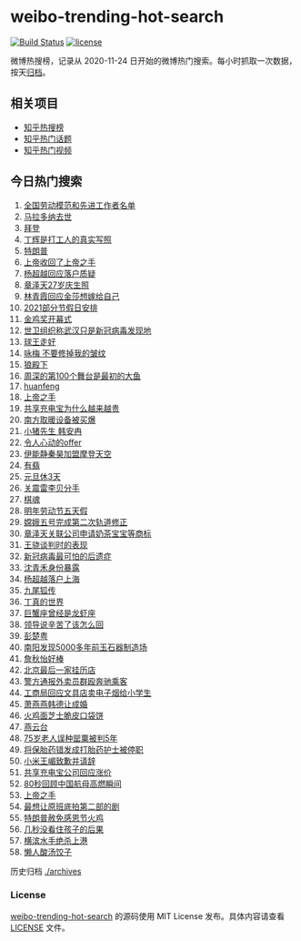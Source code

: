# weibo-trending-hot-search

[![Build Status](https://github.com/justjavac/weibo-trending-hot-search/workflows/ci/badge.svg?branch=master)](https://github.com/justjavac/weibo-trending-hot-search/actions)
[![license](https://img.shields.io/github/license/justjavac/weibo-trending-hot-search)](https://github.com/justjavac/weibo-trending-hot-search/blob/master/LICENSE)

微博热搜榜，记录从 2020-11-24 日开始的微博热门搜索。每小时抓取一次数据，按天[归档](./archives)。

## 相关项目

- [知乎热搜榜](https://github.com/justjavac/zhihu-trending-top-search)
- [知乎热门话题](https://github.com/justjavac/zhihu-trending-hot-questions)
- [知乎热门视频](https://github.com/justjavac/zhihu-trending-hot-video)

## 今日热门搜索

<!-- BEGIN -->
<!-- 最后更新时间 Thu Nov 26 2020 02:12:33 GMT+0800 (CST) -->
1. [全国劳动模范和先进工作者名单](https://s.weibo.com//weibo?q=%23%E5%85%A8%E5%9B%BD%E5%8A%B3%E5%8A%A8%E6%A8%A1%E8%8C%83%E5%92%8C%E5%85%88%E8%BF%9B%E5%B7%A5%E4%BD%9C%E8%80%85%E5%90%8D%E5%8D%95%23&Refer=new_time)
1. [马拉多纳去世](https://s.weibo.com//weibo?q=%23%E9%A9%AC%E6%8B%89%E5%A4%9A%E7%BA%B3%E5%8E%BB%E4%B8%96%23&Refer=top)
1. [拜登](https://s.weibo.com//weibo?q=%E6%8B%9C%E7%99%BB&Refer=top)
1. [丁辉是打工人的真实写照](https://s.weibo.com//weibo?q=%23%E4%B8%81%E8%BE%89%E6%98%AF%E6%89%93%E5%B7%A5%E4%BA%BA%E7%9A%84%E7%9C%9F%E5%AE%9E%E5%86%99%E7%85%A7%23&Refer=top)
1. [特朗普](https://s.weibo.com//weibo?q=%E7%89%B9%E6%9C%97%E6%99%AE&Refer=top)
1. [上帝收回了上帝之手](https://s.weibo.com//weibo?q=%E4%B8%8A%E5%B8%9D%E6%94%B6%E5%9B%9E%E4%BA%86%E4%B8%8A%E5%B8%9D%E4%B9%8B%E6%89%8B&Refer=top)
1. [杨超越回应落户质疑](https://s.weibo.com//weibo?q=%23%E6%9D%A8%E8%B6%85%E8%B6%8A%E5%9B%9E%E5%BA%94%E8%90%BD%E6%88%B7%E8%B4%A8%E7%96%91%23&Refer=top)
1. [章泽天27岁庆生照](https://s.weibo.com//weibo?q=%23%E7%AB%A0%E6%B3%BD%E5%A4%A927%E5%B2%81%E5%BA%86%E7%94%9F%E7%85%A7%23&Refer=top)
1. [林青霞回应金莎想嫁给自己](https://s.weibo.com//weibo?q=%23%E6%9E%97%E9%9D%92%E9%9C%9E%E5%9B%9E%E5%BA%94%E9%87%91%E8%8E%8E%E6%83%B3%E5%AB%81%E7%BB%99%E8%87%AA%E5%B7%B1%23&Refer=top)
1. [2021部分节假日安排](https://s.weibo.com//weibo?q=%232021%E9%83%A8%E5%88%86%E8%8A%82%E5%81%87%E6%97%A5%E5%AE%89%E6%8E%92%23&Refer=top)
1. [金鸡奖开幕式](https://s.weibo.com//weibo?q=%23%E9%87%91%E9%B8%A1%E5%A5%96%E5%BC%80%E5%B9%95%E5%BC%8F%23&Refer=top)
1. [世卫组织称武汉只是新冠病毒发现地](https://s.weibo.com//weibo?q=%23%E4%B8%96%E5%8D%AB%E7%BB%84%E7%BB%87%E7%A7%B0%E6%AD%A6%E6%B1%89%E5%8F%AA%E6%98%AF%E6%96%B0%E5%86%A0%E7%97%85%E6%AF%92%E5%8F%91%E7%8E%B0%E5%9C%B0%23&Refer=top)
1. [球王走好](https://s.weibo.com//weibo?q=%E7%90%83%E7%8E%8B%E8%B5%B0%E5%A5%BD&Refer=top)
1. [咏梅 不要修掉我的皱纹](https://s.weibo.com//weibo?q=%E5%92%8F%E6%A2%85%20%E4%B8%8D%E8%A6%81%E4%BF%AE%E6%8E%89%E6%88%91%E7%9A%84%E7%9A%B1%E7%BA%B9&Refer=top)
1. [狼殿下](https://s.weibo.com//weibo?q=%E7%8B%BC%E6%AE%BF%E4%B8%8B&Refer=top)
1. [周深的第100个舞台是最初的大鱼](https://s.weibo.com//weibo?q=%23%E5%91%A8%E6%B7%B1%E7%9A%84%E7%AC%AC100%E4%B8%AA%E8%88%9E%E5%8F%B0%E6%98%AF%E6%9C%80%E5%88%9D%E7%9A%84%E5%A4%A7%E9%B1%BC%23&Refer=top)
1. [huanfeng](https://s.weibo.com//weibo?q=huanfeng&Refer=top)
1. [上帝之手](https://s.weibo.com//weibo?q=%23%E4%B8%8A%E5%B8%9D%E4%B9%8B%E6%89%8B%23&Refer=top)
1. [共享充电宝为什么越来越贵](https://s.weibo.com//weibo?q=%23%E5%85%B1%E4%BA%AB%E5%85%85%E7%94%B5%E5%AE%9D%E4%B8%BA%E4%BB%80%E4%B9%88%E8%B6%8A%E6%9D%A5%E8%B6%8A%E8%B4%B5%23&Refer=top)
1. [南方取暖设备被买爆](https://s.weibo.com//weibo?q=%23%E5%8D%97%E6%96%B9%E5%8F%96%E6%9A%96%E8%AE%BE%E5%A4%87%E8%A2%AB%E4%B9%B0%E7%88%86%23&Refer=top)
1. [小猪先生 韩安冉](https://s.weibo.com//weibo?q=%E5%B0%8F%E7%8C%AA%E5%85%88%E7%94%9F%20%E9%9F%A9%E5%AE%89%E5%86%89&Refer=top)
1. [令人心动的offer](https://s.weibo.com//weibo?q=%E4%BB%A4%E4%BA%BA%E5%BF%83%E5%8A%A8%E7%9A%84offer&Refer=top)
1. [伊能静秦昊加盟摩登天空](https://s.weibo.com//weibo?q=%23%E4%BC%8A%E8%83%BD%E9%9D%99%E7%A7%A6%E6%98%8A%E5%8A%A0%E7%9B%9F%E6%91%A9%E7%99%BB%E5%A4%A9%E7%A9%BA%23&Refer=top)
1. [有翡](https://s.weibo.com//weibo?q=%E6%9C%89%E7%BF%A1&Refer=top)
1. [元旦休3天](https://s.weibo.com//weibo?q=%23%E5%85%83%E6%97%A6%E4%BC%913%E5%A4%A9%23&Refer=top)
1. [关震雷李贝分手](https://s.weibo.com//weibo?q=%23%E5%85%B3%E9%9C%87%E9%9B%B7%E6%9D%8E%E8%B4%9D%E5%88%86%E6%89%8B%23&Refer=top)
1. [棋魂](https://s.weibo.com//weibo?q=%E6%A3%8B%E9%AD%82&Refer=top)
1. [明年劳动节五天假](https://s.weibo.com//weibo?q=%23%E6%98%8E%E5%B9%B4%E5%8A%B3%E5%8A%A8%E8%8A%82%E4%BA%94%E5%A4%A9%E5%81%87%23&Refer=top)
1. [嫦娥五号完成第二次轨道修正](https://s.weibo.com//weibo?q=%23%E5%AB%A6%E5%A8%A5%E4%BA%94%E5%8F%B7%E5%AE%8C%E6%88%90%E7%AC%AC%E4%BA%8C%E6%AC%A1%E8%BD%A8%E9%81%93%E4%BF%AE%E6%AD%A3%23&Refer=top)
1. [章泽天关联公司申请奶茶宝宝等商标](https://s.weibo.com//weibo?q=%23%E7%AB%A0%E6%B3%BD%E5%A4%A9%E5%85%B3%E8%81%94%E5%85%AC%E5%8F%B8%E7%94%B3%E8%AF%B7%E5%A5%B6%E8%8C%B6%E5%AE%9D%E5%AE%9D%E7%AD%89%E5%95%86%E6%A0%87%23&Refer=top)
1. [王骁谈判时的表现](https://s.weibo.com//weibo?q=%23%E7%8E%8B%E9%AA%81%E8%B0%88%E5%88%A4%E6%97%B6%E7%9A%84%E8%A1%A8%E7%8E%B0%23&Refer=top)
1. [新冠病毒最可怕的后遗症](https://s.weibo.com//weibo?q=%23%E6%96%B0%E5%86%A0%E7%97%85%E6%AF%92%E6%9C%80%E5%8F%AF%E6%80%95%E7%9A%84%E5%90%8E%E9%81%97%E7%97%87%23&Refer=top)
1. [沈青禾身份暴露](https://s.weibo.com//weibo?q=%23%E6%B2%88%E9%9D%92%E7%A6%BE%E8%BA%AB%E4%BB%BD%E6%9A%B4%E9%9C%B2%23&Refer=top)
1. [杨超越落户上海](https://s.weibo.com//weibo?q=%23%E6%9D%A8%E8%B6%85%E8%B6%8A%E8%90%BD%E6%88%B7%E4%B8%8A%E6%B5%B7%23&Refer=top)
1. [九尾狐传](https://s.weibo.com//weibo?q=%E4%B9%9D%E5%B0%BE%E7%8B%90%E4%BC%A0&Refer=top)
1. [丁真的世界](https://s.weibo.com//weibo?q=%23%E4%B8%81%E7%9C%9F%E7%9A%84%E4%B8%96%E7%95%8C%23&Refer=top)
1. [巨蟹座曾经是龙虾座](https://s.weibo.com//weibo?q=%23%E5%B7%A8%E8%9F%B9%E5%BA%A7%E6%9B%BE%E7%BB%8F%E6%98%AF%E9%BE%99%E8%99%BE%E5%BA%A7%23&Refer=top)
1. [领导说辛苦了该怎么回](https://s.weibo.com//weibo?q=%23%E9%A2%86%E5%AF%BC%E8%AF%B4%E8%BE%9B%E8%8B%A6%E4%BA%86%E8%AF%A5%E6%80%8E%E4%B9%88%E5%9B%9E%23&Refer=top)
1. [彭楚粤](https://s.weibo.com//weibo?q=%E5%BD%AD%E6%A5%9A%E7%B2%A4&Refer=top)
1. [南阳发现5000多年前玉石器制造场](https://s.weibo.com//weibo?q=%23%E5%8D%97%E9%98%B3%E5%8F%91%E7%8E%B05000%E5%A4%9A%E5%B9%B4%E5%89%8D%E7%8E%89%E7%9F%B3%E5%99%A8%E5%88%B6%E9%80%A0%E5%9C%BA%23&Refer=top)
1. [詹秋怡好棒](https://s.weibo.com//weibo?q=%23%E8%A9%B9%E7%A7%8B%E6%80%A1%E5%A5%BD%E6%A3%92%23&Refer=top)
1. [北京最后一家挂历店](https://s.weibo.com//weibo?q=%23%E5%8C%97%E4%BA%AC%E6%9C%80%E5%90%8E%E4%B8%80%E5%AE%B6%E6%8C%82%E5%8E%86%E5%BA%97%23&Refer=top)
1. [警方通报外卖员群殴奔驰乘客](https://s.weibo.com//weibo?q=%E8%AD%A6%E6%96%B9%E9%80%9A%E6%8A%A5%E5%A4%96%E5%8D%96%E5%91%98%E7%BE%A4%E6%AE%B4%E5%A5%94%E9%A9%B0%E4%B9%98%E5%AE%A2&Refer=top)
1. [工商局回应文具店卖电子烟给小学生](https://s.weibo.com//weibo?q=%E5%B7%A5%E5%95%86%E5%B1%80%E5%9B%9E%E5%BA%94%E6%96%87%E5%85%B7%E5%BA%97%E5%8D%96%E7%94%B5%E5%AD%90%E7%83%9F%E7%BB%99%E5%B0%8F%E5%AD%A6%E7%94%9F&Refer=top)
1. [萧燕燕韩德让成婚](https://s.weibo.com//weibo?q=%23%E8%90%A7%E7%87%95%E7%87%95%E9%9F%A9%E5%BE%B7%E8%AE%A9%E6%88%90%E5%A9%9A%23&Refer=top)
1. [火鸡面芝士脆皮口袋饼](https://s.weibo.com//weibo?q=%23%E7%81%AB%E9%B8%A1%E9%9D%A2%E8%8A%9D%E5%A3%AB%E8%84%86%E7%9A%AE%E5%8F%A3%E8%A2%8B%E9%A5%BC%23&Refer=top)
1. [燕云台](https://s.weibo.com//weibo?q=%E7%87%95%E4%BA%91%E5%8F%B0&Refer=top)
1. [75岁老人误种罂粟被判5年](https://s.weibo.com//weibo?q=%2375%E5%B2%81%E8%80%81%E4%BA%BA%E8%AF%AF%E7%A7%8D%E7%BD%82%E7%B2%9F%E8%A2%AB%E5%88%A45%E5%B9%B4%23&Refer=top)
1. [将保胎药错发成打胎药护士被停职](https://s.weibo.com//weibo?q=%23%E5%B0%86%E4%BF%9D%E8%83%8E%E8%8D%AF%E9%94%99%E5%8F%91%E6%88%90%E6%89%93%E8%83%8E%E8%8D%AF%E6%8A%A4%E5%A3%AB%E8%A2%AB%E5%81%9C%E8%81%8C%23&Refer=top)
1. [小米王嵋致歉并请辞](https://s.weibo.com//weibo?q=%23%E5%B0%8F%E7%B1%B3%E7%8E%8B%E5%B5%8B%E8%87%B4%E6%AD%89%E5%B9%B6%E8%AF%B7%E8%BE%9E%23&Refer=top)
1. [共享充电宝公司回应涨价](https://s.weibo.com//weibo?q=%23%E5%85%B1%E4%BA%AB%E5%85%85%E7%94%B5%E5%AE%9D%E5%85%AC%E5%8F%B8%E5%9B%9E%E5%BA%94%E6%B6%A8%E4%BB%B7%23&Refer=top)
1. [80秒回顾中国航母高燃瞬间](https://s.weibo.com//weibo?q=%2380%E7%A7%92%E5%9B%9E%E9%A1%BE%E4%B8%AD%E5%9B%BD%E8%88%AA%E6%AF%8D%E9%AB%98%E7%87%83%E7%9E%AC%E9%97%B4%23&Refer=new_time)
1. [上帝之手](https://s.weibo.com//weibo?q=%E4%B8%8A%E5%B8%9D%E4%B9%8B%E6%89%8B&Refer=top)
1. [最想让原班底拍第二部的剧](https://s.weibo.com//weibo?q=%23%E6%9C%80%E6%83%B3%E8%AE%A9%E5%8E%9F%E7%8F%AD%E5%BA%95%E6%8B%8D%E7%AC%AC%E4%BA%8C%E9%83%A8%E7%9A%84%E5%89%A7%23&Refer=top)
1. [特朗普赦免感恩节火鸡](https://s.weibo.com//weibo?q=%E7%89%B9%E6%9C%97%E6%99%AE%E8%B5%A6%E5%85%8D%E6%84%9F%E6%81%A9%E8%8A%82%E7%81%AB%E9%B8%A1&Refer=top)
1. [几秒没看住孩子的后果](https://s.weibo.com//weibo?q=%23%E5%87%A0%E7%A7%92%E6%B2%A1%E7%9C%8B%E4%BD%8F%E5%AD%A9%E5%AD%90%E7%9A%84%E5%90%8E%E6%9E%9C%23&Refer=top)
1. [横滨水手绝杀上港](https://s.weibo.com//weibo?q=%E6%A8%AA%E6%BB%A8%E6%B0%B4%E6%89%8B%E7%BB%9D%E6%9D%80%E4%B8%8A%E6%B8%AF&Refer=top)
1. [懒人酸汤饺子](https://s.weibo.com//weibo?q=%23%E6%87%92%E4%BA%BA%E9%85%B8%E6%B1%A4%E9%A5%BA%E5%AD%90%23&Refer=top)
<!-- END -->

历史归档 [./archives](./archives)

### License

[weibo-trending-hot-search](https://github.com/justjavac/weibo-trending-hot-search) 的源码使用 MIT License 发布。具体内容请查看 [LICENSE](./LICENSE) 文件。
